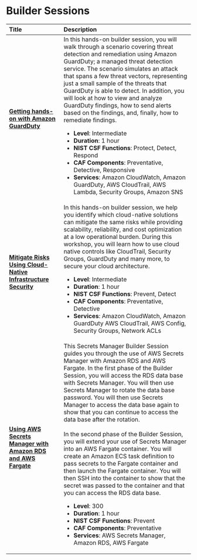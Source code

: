 # Builder Sessions

<div class="md-typeset__table">
    <table>
        <thead>
            <tr>
                <th align="left" ><strong>Title</strong></th>
                <th align="left"><strong>Description</strong></th>
            </tr>
        </thead>
        <tbody>
        <tr>
                <td align="left"><a class="table" target="_blank" href="https://hands-on-guardduty.awssecworkshops.com/"><strong>Getting hands-on with Amazon GuardDuty</strong></a></td>
                <td align="left">In this hands-on builder session, you will walk through a scenario covering threat detection and remediation using Amazon GuardDuty; a managed threat detection service. The scenario simulates an attack that spans a few threat vectors, representing just a small sample of the threats that GuardDuty is able to detect.  In addition, you will look at how to view and analyze GuardDuty findings, how to send alerts based on the findings, and, finally, how to remediate findings.
                    <ul>
                        <li><strong>Level</strong>: Intermediate</li>
                        <li><strong>Duration</strong>: 1 hour</li>
                        <li><strong>NIST CSF Functions</strong>: Protect, Detect, Respond</li>
                        <li><strong>CAF Components</strong>: Preventative, Detective, Responsive</li>
                        <li><strong>Services</strong>: Amazon CloudWatch, Amazon GuardDuty, AWS CloudTrail, AWS Lambda, Security Groups, Amazon SNS</li>
                    </ul>
                </td>
            </tr>
            <tr>
                <td align="left"><a class="table" target="_blank" href="https://ec2-infra-sec.awssecworkshops.com"><strong>Mitigate Risks Using Cloud-Native Infrastructure Security</strong></a></td>
                <td align="left">In this hands-on builder session, we help you identify which cloud-native solutions can mitigate the same risks while providing scalability, reliability, and cost optimization at a low operational burden. During this workshop, you will learn how to use cloud native controls like CloudTrail, Security Groups, GuardDuty and many more, to secure your cloud architecture. 
                    <ul>
                        <li><strong>Level</strong>: Intermediate</li>
                        <li><strong>Duration</strong>: 1 hour</li>
                        <li><strong>NIST CSF Functions</strong>: Prevent, Detect</li>
                        <li><strong>CAF Components</strong>: Preventative, Detective</li>
                        <li><strong>Services</strong>: Amazon CloudWatch, Amazon GuardDuty AWS CloudTrail, AWS Config, Security Groups, Network ACLs</li>
                    </ul>
                </td>
            </tr>
            <tr>
                <td align="left"><a class="table" target="_blank" href="https://catalog.us-east-1.prod.workshops.aws/v2/workshops/8e3a5338-cfc0-4d53-9b97-e8f96c59950a/en-US"><strong>Using AWS Secrets Manager with Amazon RDS and AWS Fargate</strong></a></td>
                <td align="left">This Secrets Manager Builder Session guides you through the use of AWS Secrets Manager with Amazon RDS and AWS Fargate. In the first phase of the Builder Session, you will access the RDS data base with Secrets Manager. You will then use Secrets Manager to rotate the data base password. You will then use Secrets Manager to access the data base again to show that you can continue to access the data base after the rotation.</br></br> 
                In the second phase of the Builder Session, you will extend your use of Secrets Manager into an AWS Fargate container. You will create an Amazon ECS task definition to pass secrets to the Fargate container and then launch the Fargate container. You will then SSH into the container to show that the secret was passed to the container and that you can access the RDS data base. 
                    <ul>
                        <li><strong>Level</strong>: 300</li>
                        <li><strong>Duration</strong>: 1 hour</li>
                        <li><strong>NIST CSF Functions</strong>: Prevent</li>
                        <li><strong>CAF Components</strong>: Preventative</li>
                        <li><strong>Services</strong>: AWS Secrets Manager, Amazon RDS, AWS Fargate</li>
                    </ul>
                </td>
            </tr>
        </tbody>
    </table>
</div>